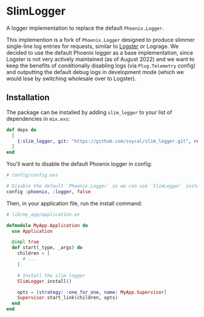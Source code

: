 # SlimLogger

A logger implementation to replace the default `Phoenix.Logger`.

This implemention is a fork of `Phoenix.Logger` designed to produce slimmer single-line log entries for requests, similar to [Logster](https://hexdocs.pm/logster/readme.html) or Lograge. We decided to use the default Phoenix logger as a base implementation, since Logster is not very actively maintained (as of August 2022) and we want to keep the benefits of conditionally disabling logs (via `Plug.Telemetry` config) and outputting the default debug logs in development mode (which we would lose by switching wholesale over to Logster).

## Installation

The package can be installed by adding `slim_logger` to your list of dependencies in `mix.exs`:

```elixir
def deps do
  [
    {:slim_logger, git: "https://github.com/svycal/slim_logger.git", ref: "main"}
  ]
end
```

You'll want to disable the default Phoenix logger in config:

```elixir
# config/config.exs

# Disable the default `Phoenix.Logger` so we can use `SlimLogger` instead.
config :phoenix, :logger, false
```

Then, in your application file, run the install command:

```elixir
# lib/my_app/application.ex

defmodule MyApp.Application do
  use Application

  @impl true
  def start(_type, _args) do
    children = [
      # ...
    ]

    # Install the slim logger
    SlimLogger.install()

    opts = [strategy: :one_for_one, name: MyApp.Supervisor]
    Supervisor.start_link(children, opts)
  end
end
```
